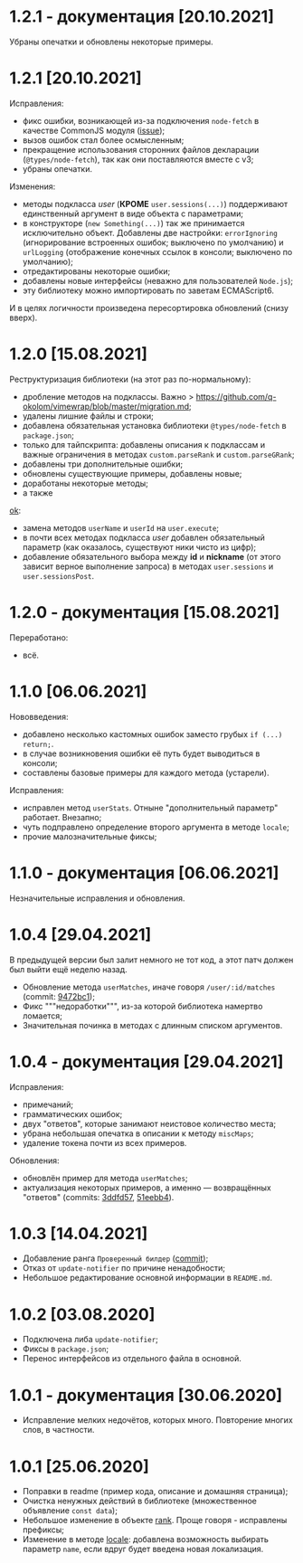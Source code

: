 # 1.2.1 - документация [20.10.2021]
Убраны опечатки и обновлены некоторые примеры.

# 1.2.1 [20.10.2021]
Исправления:
* фикс ошибки, возникающей из-за подключения `node-fetch` в качестве CommonJS модуля ([issue](https://github.com/node-fetch/node-fetch/issues/1266));
* вызов ошибок стал более осмысленным;
* прекращение использования сторонних файлов декларации (`@types/node-fetch`), так как они поставляются вместе с v3;
* убраны опечатки.

Изменения:
* методы подкласса *user* (**КРОМЕ** `user.sessions(...)`) поддерживают единственный аргумент в виде объекта с параметрами;
* в конструкторе (`new Something(...)`) так же принимается исключительно объект. Добавлены две настройки: `errorIgnoring` (игнорирование встроенных ошибок; выключено по умолчанию) и `urlLogging` (отображение конечных ссылок в консоли; выключено по умолчанию);
* отредактированы некоторые ошибки;
* добавлены новые интерфейсы (неважно для пользователей `Node.js`);
* эту библиотеку можно импортировать по заветам ECMAScript6.

И в целях логичности произведена пересортировка обновлений (снизу вверх).

# 1.2.0 [15.08.2021]
Реструктуризация библиотеки (на этот раз по-нормальному):
* дробление методов на подклассы. Важно > https://github.com/q-okolom/vimewrap/blob/master/migration.md;
* удалены лишние файлы и строки;
* добавлена обязательная установка библиотеки `@types/node-fetch` в `package.json`;
* только для тайпскрипта: добавлены описания к подклассам и важные ограничения в методах `custom.parseRank` и `custom.parseGRank`;
* добавлены три дополнительные ошибки;
* обновлены существующие примеры, добавлены новые;
* доработаны некоторые методы;
* а также

[ok](https://t.me/vimeworld_dev/61):
* замена методов `userName` и `userId` на `user.execute`;
* в почти всех методах подкласса *user* добавлен обязательный параметр (как оказалось, существуют ники чисто из цифр);
* добавление обязательного выбора между **id** и **nickname** (от этого зависит верное выполнение запроса) в методах `user.sessions` и `user.sessionsPost`.

# 1.2.0 - документация [15.08.2021]
Переработано:
* всё.

# 1.1.0 [06.06.2021]
Нововведения:
* добавлено несколько кастомных ошибок заместо грубых `if (...) return;`.
* в случае возникновения ошибки её путь будет выводиться в консоли;
* составлены базовые примеры для каждого метода (устарели).

Исправления:
* исправлен метод `userStats`. Отныне "дополнительный параметр" работает. Внезапно;
* чуть подправлено определение второго аргумента в методе `locale`;
* прочие малозначительные фиксы;

# 1.1.0 - документация [06.06.2021]
Незначительные исправления и обновления.

# 1.0.4 [29.04.2021]
В предыдущей версии был залит немного не тот код, а этот патч должен был выйти ещё неделю назад.

* Обновление метода `userMatches`, иначе говоря `/user/:id/matches` (commit: [9472bc1](https://github.com/VimeWorld/api-docs/commit/9472bc15dc2db91ad0d8acb19049839563734062));
* Фикс """недоработки""", из-за которой библиотека намертво ломается;
* Значительная починка в методах с длинным списком аргументов.

# 1.0.4 - документация [29.04.2021]
Исправления:
* примечаний;
* грамматических ошибок;
* двух "ответов", которые занимают неистовое количество места;
* убрана небольшая опечатка в описании к методу `miscMaps`;
* удаление токена почти из всех примеров.

Обновления:
* обновлён пример для метода `userMatches`;
* актуализация некоторых примеров, а именно ― возвращённых "ответов" (commits: [3ddfd57](https://github.com/VimeWorld/api-docs/commit/3ddfd57335aa12e941d290f4b54f3d62846db740), [51eebb4](https://github.com/VimeWorld/api-docs/commit/51eebb47f90ac31ac48b8e15b806478ad55e638f)).

# 1.0.3 [14.04.2021]
* Добавление ранга `Проверенный билдер` ([commit](https://github.com/VimeWorld/api-docs/commit/d5de578701d694a370af6b91aa90689f2adb2291));
* Отказ от `update-notifier` по причине ненадобности;
* Небольшое редактирование основной информации в `README.md`.

# 1.0.2 [03.08.2020]
* Подключена либа `update-notifier`;
* Фиксы в `package.json`;
* Перенос интерфейсов из отдельного файла в основной.

# 1.0.1 - документация [30.06.2020]
* Исправление мелких недочётов, которых много. Повторение многих слов, в частности.

# 1.0.1 [25.06.2020]
* Поправки в readme (пример кода, oписание и домашняя страница);
* Очистка ненужных действий в библиотеке (множественное объявление `const data`);
* Небольшое изменение в объекте [rank](https://q-okolom.github.io/vimewrap/globals.html#rank). Проще говоря - исправлены префиксы;
* Изменение в методе [locale](https://q-okolom.github.io/vimewrap/classes/vimewrap.html#locale): добавлена возможность выбирать параметр `name`, если вдруг будет введена новая локализация.